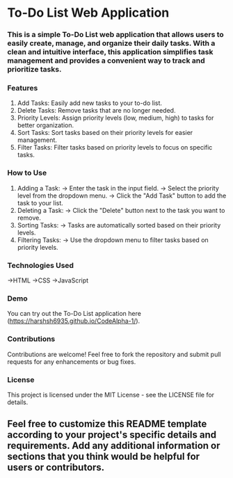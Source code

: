 # **To-Do List Web Application**<br>
### __This is a simple To-Do List web application that allows users to easily create, manage, and organize their daily tasks. With a clean and intuitive interface, this application simplifies task management and provides a convenient way to track and prioritize tasks.__<br>

### __Features__<br>
1. Add Tasks: Easily add new tasks to your to-do list.
2. Delete Tasks: Remove tasks that are no longer needed.
3. Priority Levels: Assign priority levels (low, medium, high) to tasks for better organization.
4. Sort Tasks: Sort tasks based on their priority levels for easier management.
5. Filter Tasks: Filter tasks based on priority levels to focus on specific tasks.<br>

### __How to Use__<br>
1) Adding a Task:
-> Enter the task in the input field.
-> Select the priority level from the dropdown menu.
-> Click the "Add Task" button to add the task to your list.
2) Deleting a Task:
-> Click the "Delete" button next to the task you want to remove.
3) Sorting Tasks:
-> Tasks are automatically sorted based on their priority levels.
4) Filtering Tasks:
-> Use the dropdown menu to filter tasks based on priority levels.<br>
   
### __Technologies Used__<br>
->HTML
->CSS
->JavaScript<br>

### __Demo__<br>
You can try out the To-Do List application here (https://harshsh6935.github.io/CodeAlpha-1/).<br>

### __Contributions__<br>
Contributions are welcome! Feel free to fork the repository and submit pull requests for any enhancements or bug fixes.<br>

### __License__<br>
This project is licensed under the MIT License - see the LICENSE file for details.<br>

## **Feel free to customize this README template according to your project's specific details and requirements. Add any additional information or sections that you think would be helpful for users or contributors.**






